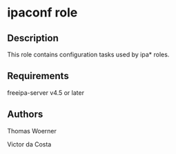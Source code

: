 ipaconf role
==============

Description
-----------

This role contains configuration tasks used by ipa* roles.

Requirements
------------

freeipa-server v4.5 or later

Authors
-------

Thomas Woerner

Victor da Costa

